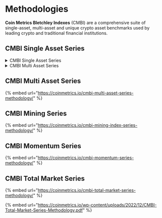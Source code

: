 # Methodologies



**Coin Metrics Bletchley Indexes** (CMBI) are a comprehensive suite of single-asset, multi-asset and unique crypto asset benchmarks used by leading crypto and traditional financial institutions.&#x20;

## CMBI Single Asset Series



<details>

<summary>CMBI Single Asset Series</summary>

[https://coinmetrics.io/cmbi-single-asset-methodology/](https://coinmetrics.io/cmbi-mining-index-series-methodology/)

</details>

<details>

<summary>CMBI Multi Asset Series</summary>

[https://coinmetrics.io/cmbi-multi-asset-series-methodology/](https://coinmetrics.io/cmbi-mining-index-series-methodology/)

</details>

## CMBI Multi Asset Series

{% embed url="https://coinmetrics.io/cmbi-multi-asset-series-methodology/" %}

## CMBI Mining Series

{% embed url="https://coinmetrics.io/cmbi-mining-index-series-methodology/" %}

## CMBI Momentum Series

{% embed url="https://coinmetrics.io/cmbi-momentum-series-methodology/" %}

## CMBI Total Market Series

{% embed url="https://coinmetrics.io/cmbi-total-market-series-methodology/" %}

{% embed url="https://coinmetrics.io/wp-content/uploads/2022/12/CMBI-Total-Market-Series-Methodology.pdf" %}
